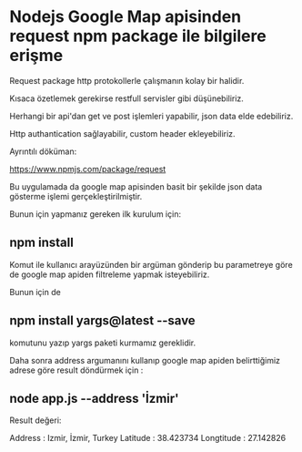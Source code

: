 # Nodejs Google Map apisinden request npm package ile bilgilere erişme

Request package http protokollerle çalışmanın kolay bir halidir. 

Kısaca özetlemek gerekirse restfull servisler gibi düşünebiliriz.

Herhangi bir api'dan get ve post işlemleri yapabilir, json data elde edebiliriz.

Http authantication sağlayabilir, custom header ekleyebiliriz.

Ayrıntılı döküman: 

https://www.npmjs.com/package/request

Bu uygulamada da google map apisinden basit bir şekilde json data gösterme işlemi gerçekleştirilmiştir.

Bunun için yapmanız gereken ilk kurulum için:

## npm install

Komut ile kullanıcı arayüzünden bir argüman gönderip bu parametreye göre de google map apiden filtreleme yapmak isteyebiliriz.

Bunun için de 

## npm install yargs@latest --save

komutunu yazıp yargs paketi kurmamız gereklidir.

Daha sonra address argumanını kullanıp google map apiden belirttiğimiz adrese göre result döndürmek için :

## node app.js --address 'İzmir'

Result değeri:

Address : Izmir, İzmir, Turkey
Latitude : 38.423734
Longtitude : 27.142826
